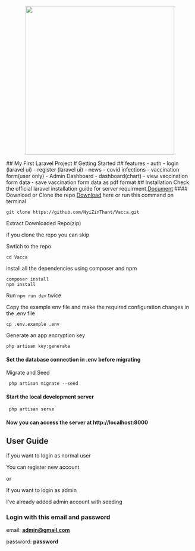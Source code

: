<p align="center"><a href="https://laravel.com" target="_blank"><img src="https://raw.githubusercontent.com/laravel/art/master/logo-lockup/5%20SVG/2%20CMYK/1%20Full%20Color/laravel-logolockup-cmyk-red.svg" width="400"></a></p>
## My First Laravel Project
# Getting Started
## features
- auth
    - login (laravel ui)
    - register (laravel ui)
- news
- covid infections
- vaccination form(user only)
- Admin Dashboard
    - dashboard(chart)
    - view vaccination form data
    - save vaccination form data as pdf format
## Installation
Check the official laravel installation guide for server requirment.<a href="https://laravel.com/docs/9.x/installation">Document<a>
#### Download or Clone the repo
<a href="https://github.com/NyiZinThant/Vacca/archive/refs/heads/main.zip">Download</a> here
or run this command on terminal

``` 
git clone https://github.com/NyiZinThant/Vacca.git 
```

Extract Downloaded Repo(zip)

if you clone the repo you can skip

Swtich to the repo

``` 
cd Vacca
 ```

install all the dependencies using composer and npm

```
composer install 
npm install 
```

Run ` npm run dev `  twice

Copy the example env file and make the required configuration changes in the .env file

```
cp .env.example .env 
```
Generate an app encryption key
```
php artisan key:generate
```

#### Set the database connection in .env before migrating

Migrate and Seed

```
 php artisan migrate --seed 
```
#### Start the local development server
```
 php artisan serve 
```

#### Now you can access the server at http://localhost:8000
## User Guide
if you want to login as normal user 
    
You can register new account
    
or
    
If you want to login as admin
    
I've already added admin account with seeding
    
### Login with this email and password
email: <b>admin@gmail.com</b>
    
password: <b>password</b>

